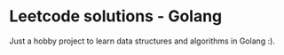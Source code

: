 
# Leetcode solutions - Golang

Just a hobby project to learn data structures and algorithms in Golang :).